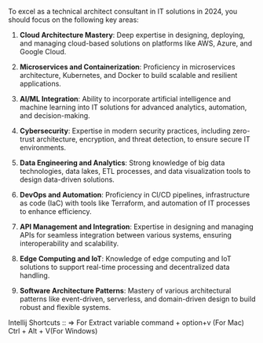 To excel as a technical architect consultant in IT solutions in 2024, you should focus on the following key areas:

1. **Cloud Architecture Mastery**: Deep expertise in designing, deploying, and managing cloud-based solutions on platforms like AWS, Azure, and Google Cloud.

2. **Microservices and Containerization**: Proficiency in microservices architecture, Kubernetes, and Docker to build scalable and resilient applications.

3. **AI/ML Integration**: Ability to incorporate artificial intelligence and machine learning into IT solutions for advanced analytics, automation, and decision-making.

4. **Cybersecurity**: Expertise in modern security practices, including zero-trust architecture, encryption, and threat detection, to ensure secure IT environments.

5. **Data Engineering and Analytics**: Strong knowledge of big data technologies, data lakes, ETL processes, and data visualization tools to design data-driven solutions.

6. **DevOps and Automation**: Proficiency in CI/CD pipelines, infrastructure as code (IaC) with tools like Terraform, and automation of IT processes to enhance efficiency.

7. **API Management and Integration**: Expertise in designing and managing APIs for seamless integration between various systems, ensuring interoperability and scalability.

8. **Edge Computing and IoT**: Knowledge of edge computing and IoT solutions to support real-time processing and decentralized data handling.

9. **Software Architecture Patterns**: Mastery of various architectural patterns like event-driven, serverless, and domain-driven design to build robust and flexible systems.


Intellij Shortcuts ::
=> For Extract variable 
command + option+v (For Mac) 
Ctrl + Alt + V(For Windows)
